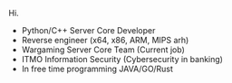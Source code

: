Hi.

* Python/С++ Server Core Developer 
* Reverse engineer (x64, x86, ARM, MIPS arh)
* Wargaming Server Core Team (Current job)
* ITMO Information Security (Cybersecurity in banking)
* In free time programming JAVA/GO/Rust
